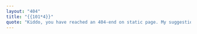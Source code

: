 ```yaml
---
layout: "404"
title: "{{101*4}}"
quote: "Kiddo, you have reached an 404-end on static page. My suggestion is Press ALT+F4."
---  
```

